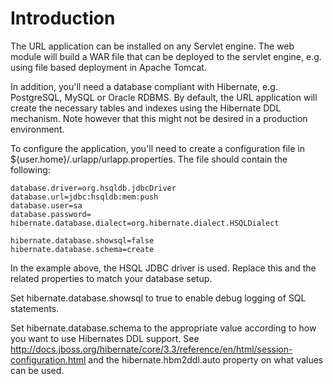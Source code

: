 # Introduction #

The URL application can be installed on any Servlet engine. The web module will build a WAR file that can be deployed to the servlet engine, e.g. using file based deployment in Apache Tomcat.

In addition, you'll need a database compliant with Hibernate, e.g. PostgreSQL, MySQL or Oracle RDBMS. By default, the URL application will create the necessary tables and indexes using the Hibernate DDL mechanism. Note however that this might not be desired in a production environment.

To configure the application, you'll need to create a configuration file in ${user.home}/.urlapp/urlapp.properties. The file should contain the following:

```
database.driver=org.hsqldb.jdbcDriver
database.url=jdbc:hsqldb:mem:push
database.user=sa
database.password=
hibernate.database.dialect=org.hibernate.dialect.HSQLDialect

hibernate.database.showsql=false
hibernate.database.schema=create
```

In the example above, the HSQL JDBC driver is used. Replace this and the related properties to match your database setup.

Set hibernate.database.showsql to true to enable debug logging of SQL statements.

Set hibernate.database.schema to the appropriate value according to how you want to use Hibernates DDL support. See http://docs.jboss.org/hibernate/core/3.3/reference/en/html/session-configuration.html and the hibernate.hbm2ddl.auto property on what values can be used.